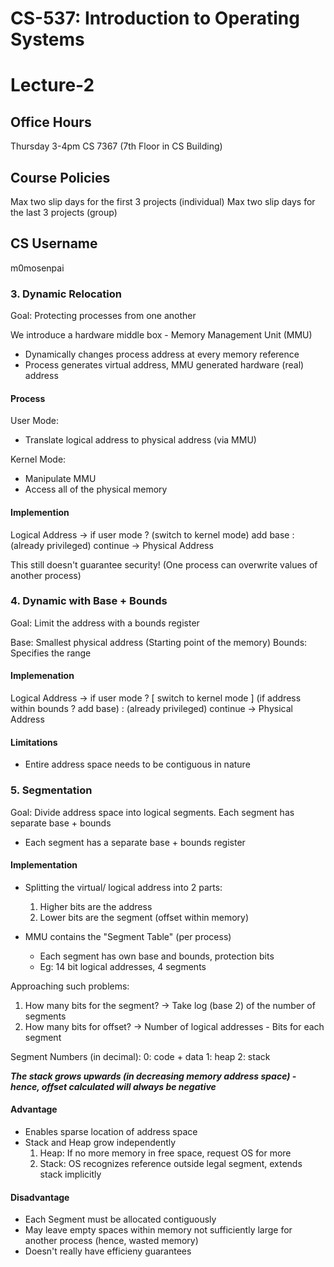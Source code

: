 # CS-537: Introduction to Operating Systems
# Lecture-2

## Office Hours
Thursday 3-4pm CS 7367 (7th Floor in CS Building)

## Course Policies
Max two slip days for the first 3 projects (individual)
Max two slip days for the last 3 projects (group)

## CS Username
m0mosenpai

### 3. Dynamic Relocation
Goal: Protecting processes from one another

We introduce a hardware middle box - Memory Management Unit (MMU)
- Dynamically changes process address at every memory reference
- Process generates virtual address, MMU generated hardware (real) address

#### Process
User Mode:
- Translate logical address to physical address (via MMU)

Kernel Mode:
- Manipulate MMU
- Access all of the physical memory

#### Implemention
Logical Address ->
if user mode ? (switch to kernel mode) add base : (already privileged) continue ->
Physical Address

This still doesn't guarantee security! (One process can overwrite values of another process)

### 4. Dynamic with Base + Bounds
Goal: Limit the address with a bounds register

Base: Smallest physical address (Starting point of the memory)
Bounds: Specifies the range

#### Implemenation
Logical Address ->
if user mode ? [ switch to kernel mode ] (if address within bounds ? add base) : (already privileged) continue ->
Physical Address

#### Limitations
- Entire address space needs to be contiguous in nature

### 5. Segmentation
Goal: Divide address space into logical segments. Each segment has separate base + bounds
- Each segment has a separate base + bounds register

#### Implementation
- Splitting the virtual/ logical address into 2 parts:
    1. Higher bits are the address
    2. Lower bits are the segment (offset within memory)

- MMU contains the "Segment Table" (per process)
    - Each segment has own base and bounds, protection bits
    - Eg: 14 bit logical addresses, 4 segments

Approaching such problems:
1. How many bits for the segment? -> Take log (base 2) of the number of segments
2. How many bits for offset? -> Number of logical addresses - Bits for each segment

Segment Numbers (in decimal):
    0: code + data
    1: heap
    2: stack

**_The stack grows upwards (in decreasing memory address space) - hence, offset calculated will always be negative_**

#### Advantage
- Enables sparse location of address space
- Stack and Heap grow independently
    1. Heap: If no more memory in free space, request OS for more
    2. Stack: OS recognizes reference outside legal segment, extends stack implicitly

#### Disadvantage
- Each Segment must be allocated contiguously
- May leave empty spaces within memory not sufficiently large for another process (hence, wasted memory)
- Doesn't really have efficieny guarantees

###
